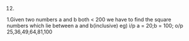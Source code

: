  12)
 1.Given two numbers a and b both < 200 we have to find the square numbers which lie
 between a and b(inclusive)
 eg) i/p a = 20;b = 100;
      o/p 25,36,49,64,81,100
